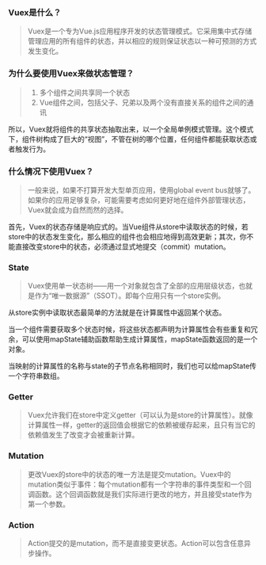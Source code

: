 ### Vuex是什么？
> Vuex是一个专为Vue.js应用程序开发的状态管理模式。它采用集中式存储管理应用的所有组件的状态，并以相应的规则保证状态以一种可预测的方式发生变化。

### 为什么要使用Vuex来做状态管理？
> 1. 多个组件之间共享同一个状态
> 2. Vue组件之间，包括父子、兄弟以及两个没有直接关系的组件之间的通讯

所以，Vuex就将组件的共享状态抽取出来，以一个全局单例模式管理。这个模式下，组件树构成了巨大的“视图”，不管在树的哪个位置，任何组件都能获取状态或者触发行为。

### 什么情况下使用Vuex？
> 一般来说，如果不打算开发大型单页应用，使用global event bus就够了。如果你的应用足够复杂，可能需要考虑如何更好地在组件外部管理状态，Vuex就会成为自然而然的选择。

首先，Vuex的状态存储是响应式的。当Vue组件从store中读取状态的时候，若store中的状态发生变化，那么相应的组件也会相应地得到高效更新；其次，你不能直接改变store中的状态，必须通过显式地提交（commit）mutation。

### State
> Vuex使用单一状态树——用一个对象就包含了全部的应用层级状态，也就是作为“唯一数据源”（SSOT）。即每个应用只有一个store实例。

从store实例中读取状态最简单的方法就是在计算属性中返回某个状态。

当一个组件需要获取多个状态时候，将这些状态都声明为计算属性会有些重复和冗余，可以使用mapState辅助函数帮助生成计算属性，mapState函数返回的是一个对象。

当映射的计算属性的名称与state的子节点名称相同时，我们也可以给mapState传一个字符串数组。

### Getter
> Vuex允许我们在store中定义getter（可以认为是store的计算属性）。就像计算属性一样，getter的返回值会根据它的依赖被缓存起来，且只有当它的依赖值发生了改变才会被重新计算。

### Mutation
> 更改Vuex的store中的状态的唯一方法是提交mutation。Vuex中的mutation类似于事件：每个mutation都有一个字符串的事件类型和一个回调函数。这个回调函数就是我们实际进行更改的地方，并且接受state作为第一个参数。

### Action
> Action提交的是mutation，而不是直接变更状态。Action可以包含任意异步操作。